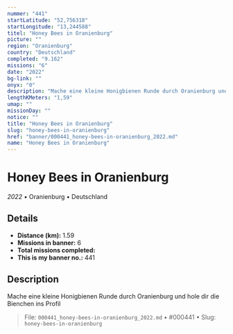 ```yaml
---
nummer: "441"
startLatitude: "52,756318"
startLongitude: "13,244588"
titel: "Honey Bees in Oranienburg"
picture: ""
region: "Oranienburg"
country: "Deutschland"
completed: "9.162"
missions: "6"
date: "2022"
bg-link: ""
onyx: "0"
description: "Mache eine kleine Honigbienen Runde durch Oranienburg und hole dir die Bienchen ins Profil"
lengthKMeters: "1,59"
umap: ""
missionDay: ""
notice: ""
title: "Honey Bees in Oranienburg"
slug: "honey-bees-in-oranienburg"
href: "banner/000441_honey-bees-in-oranienburg_2022.md"
name: "Honey Bees in Oranienburg"
---
```

# Honey Bees in Oranienburg

*2022* • Oranienburg • Deutschland





## Details
- **Distance (km):** 1.59
- **Missions in banner:** 6
- **Total missions completed:** 
- **This is my banner no.:** 441



## Description
Mache eine kleine Honigbienen Runde durch Oranienburg und hole dir die Bienchen ins Profil




> File: `000441_honey-bees-in-oranienburg_2022.md` • #000441 • Slug: `honey-bees-in-oranienburg`
